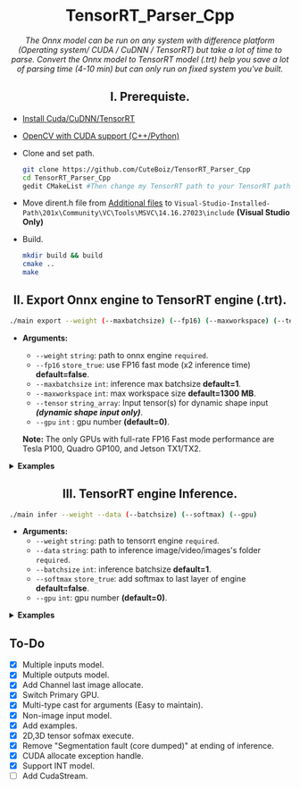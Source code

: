 # <div align=center> TensorRT_Parser_Cpp </div>

<div align=center>
 <p><i> The Onnx model can be run on any system with difference platform (Operating system/ CUDA / CuDNN / TensorRT) but take a lot of time to parse.
Convert the Onnx model to TensorRT model (.trt) help you save a lot of parsing time (4-10 min) but can only run on fixed system you've built. </i></p>
 </div>

## <div align=center> I. Prerequiste. </div>

- [Install Cuda/CuDNN/TensorRT](https://github.com/CuteBoiz/Ubuntu_Installation/blob/master/cuda.md)
- [OpenCV with CUDA support (C++/Python)](https://github.com/CuteBoiz/Ubuntu_Installation/blob/master/opencv.md)

- Clone and set path.
  ```sh
  git clone https://github.com/CuteBoiz/TensorRT_Parser_Cpp
  cd TensorRT_Parser_Cpp
  gedit CMakeList #Then change my TensorRT path to your TensorRT path(include and lib)
  ```

- Move dirent.h file from [Additional files](https://github.com/CuteBoiz/TensorRT_Parser_Cpp/tree/main/Addition%20files) to `Visual-Studio-Installed-Path\201x\Community\VC\Tools\MSVC\14.16.27023\include` **(Visual Studio Only)**
- Build.
  ```sh
  mkdir build && build
  cmake ..
  make
  ```

## <div align=center> II. Export Onnx engine to TensorRT engine (.trt).  </div>
```sh
./main export --weight (--maxbatchsize) (--fp16) (--maxworkspace) (--tensor) (--gpu)
```
- **Arguments:**
    - `--weight` `string`: path to onnx engine `required`.
    - `--fp16` `store_true`: use FP16 fast mode (x2 inference time) **default=false**.
    - `--maxbatchsize` `int`:  inference max batchsize **default=1**.
    - `--maxworkspace` `int`: max workspace size **default=1300 MB**.
    - `--tensor` `string_array`: Input tensor(s) for dynamic shape input ***(dynamic shape input only)***.
    - `--gpu` `int` : gpu number **(default=0)**.

   **Note:** The only GPUs with full-rate FP16 Fast mode performance are Tesla P100, Quadro GP100, and Jetson TX1/TX2.
<details> 
<summary><b>Examples</b></summary>
 
- **Export Onnx engine to TensorRT engine.**
 
  ```sh
  ./main export --weight classifier.trt
  ./main export --weight classifier.trt --maxbatchsize 3 --maxworkspace 1500
  ./main export --weight classifier.trt --fp16 --gpu 2 --maxbatchsize 6 
  ```
 
- **Export Onnx engine with Dynamic shape input (batchsize x 3 x 416 x416).**
 
  ```sh
   --tensor tensorName,dims1(,dims2,dims3)  (Does not include batchsize dims)
   ./main export --weight classifier.trt --tensor input,3,416,416 --maxbatchize 7
   ./main export --weight classifier.trt --tensor input.1,3,416,416 input.2,12 input.3,7,4
   ```
 
</details>

## <div align=center> III. TensorRT engine Inference. </div>
```sh
./main infer --weight --data (--batchsize) (--softmax) (--gpu)
```
- **Arguments:**
    - `--weight` `string`: path to tensorrt engine `required`.
    - `--data` `string`: path to inference image/video/images's folder `required`.
    - `--batchsize` `int`: inference batchsize **default=1**.
    - `--softmax` `store_true`: add softmax to last layer of engine **default=false**.
    - `--gpu` `int`: gpu number **(default=0)**.
 
<details> 
<summary><b>Examples</b></summary>
 
- **TensorRT engine Inference.**
 
  ```sh
  ./main infer --weight classifier.trt --data image.jpg --softmax
  ./main infer --weight classifier.trt --data ./images/ --batchsize 4
  ./main infer --weight classifier.trt --data video.mov --batchsize 3 --softmax
  ```
 
- **Multiple inputs engine inference**
 
  ```sh
    Edit 'Inference' function (Class TRTParser(TRTParser.h and TRTParser.cpp)):
       - Add 2nd input's data arguments.
       - Add AllocateImageInput or AllocateNonImageInput for buffer[1](input2) below 'AllocateImageInput' (buffer[0](input1)).
       - Remove 'nrofInputs > 1' condition
    Edit main.cpp 
       - Add 2nd input's data to engine.Inference(...) coresponding with above edition. 
   
   ./main infer --weight classifier.trt --data ./infer_images/ --batchsize 3 --softmax
   ```

</details>
 
## To-Do

- [x] Multiple inputs model.
- [x] Multiple outputs model.
- [x] Add Channel last image allocate.
- [x] Switch Primary GPU. 
- [x] Multi-type cast for arguments (Easy to maintain).
- [x] Non-image input model.
- [x] Add examples.
- [x] 2D,3D tensor sofmax execute.
- [x] Remove "Segmentation fault (core dumped)" at ending of inference.
- [x] CUDA allocate exception handle.
- [x] Support INT model.
- [ ] Add CudaStream.
